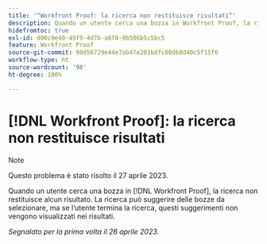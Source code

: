 ```yaml
---
title: '“Workfront Proof: la ricerca non restituisce risultati”'
description: Quando un utente cerca una bozza in Workfront Proof, la ricerca non restituisce alcun risultato. La ricerca può suggerire delle bozze da selezionare, ma se l’utente termina la ricerca, questi suggerimenti non vengono visualizzati nei risultati.
hidefromtoc: true
exl-id: d00c9e40-49f9-4d7b-a6f8-9b506b5c5bc5
feature: Workfront Proof
source-git-commit: 98d56729e44e7ab47e201bdfc00db8d40c5f15f6
workflow-type: ht
source-wordcount: '98'
ht-degree: 100%

---
```


# [!DNL Workfront Proof]: la ricerca non restituisce risultati

>[!NOTE]
>
>Questo problema è stato risolto il 27 aprile 2023.

Quando un utente cerca una bozza in [!DNL Workfront Proof], la ricerca non restituisce alcun risultato. La ricerca può suggerire delle bozze da selezionare, ma se l’utente termina la ricerca, questi suggerimenti non vengono visualizzati nei risultati.

_Segnalato per la prima volta il 26 aprile 2023._
